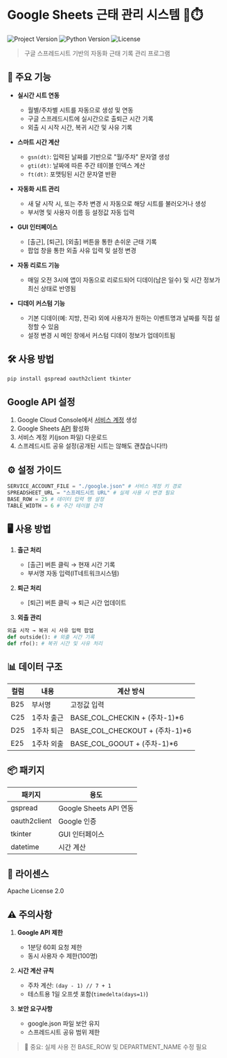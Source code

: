 # Google Sheets 근태 관리 시스템 📅⏱️

![Project Version](https://img.shields.io/badge/Version-1.0.4-blue)
![Python Version](https://img.shields.io/badge/Python-3.12%2B-blue?logo=python)
![License](https://img.shields.io/badge/License-Apache%202.0-green)

> 구글 스프레드시트 기반의 자동화 근태 기록 관리 프로그램

## 🌟 주요 기능

- **실시간 시트 연동**
  - 월별/주차별 시트를 자동으로 생성 및 연동
  - 구글 스프레드시트에 실시간으로 출퇴근 시간 기록
  - 외출 시 시작 시간, 복귀 시간 및 사유 기록

- **스마트 시간 계산**
  - `gsn(dt)`: 입력된 날짜를 기반으로 "월/주차" 문자열 생성  
  - `gti(dt)`: 날짜에 따른 주간 테이블 인덱스 계산  
  - `ft(dt)`: 포맷팅된 시간 문자열 반환

- **자동화 시트 관리**
  - 새 달 시작 시, 또는 주차 변경 시 자동으로 해당 시트를 불러오거나 생성
  - 부서명 및 사용자 이름 등 설정값 자동 입력

- **GUI 인터페이스**
  - [출근], [퇴근], [외출] 버튼을 통한 손쉬운 근태 기록
  - 팝업 창을 통한 외출 사유 입력 및 설정 변경

- **자동 리로드 기능**
  - 매일 오전 3시에 앱이 자동으로 리로드되어 디데이(남은 일수) 및 시간 정보가 최신 상태로 반영됨

- **디데이 커스텀 기능**
  - 기본 디데이(예: 지방, 전국) 외에 사용자가 원하는 이벤트명과 날짜를 직접 설정할 수 있음
  - 설정 변경 시 메인 창에서 커스텀 디데이 정보가 업데이트됨


## 🛠️ 사용 방법
```bash
pip install gspread oauth2client tkinter
```
## Google API 설정
1. Google Cloud Console에서 [서비스 계정](https://console.cloud.google.com/apis/credentials?inv=1&invt=Abs-SQ&project=flawless-star-346013) 생성
2. Google Sheets [API](https://console.cloud.google.com/marketplace/product/google/sheets.googleapis.com?q=search&referrer=search&inv=1&invt=Abs-SQ&project=flawless-star-346013) 활성화
3. 서비스 계정 키(json 파일) 다운로드
4. 스프레드시트 공유 설정(공개된 시트는 않해도 괜찮습니다!!)

## ⚙️ 설정 가이드
```Python
SERVICE_ACCOUNT_FILE = "./google.json" # 서비스 계정 키 경로
SPREADSHEET_URL = "스프레드시트 URL" # 실제 사용 시 변경 필요
BASE_ROW = 25 # 데이터 입력 행 설정
TABLE_WIDTH = 6 # 주간 테이블 간격
```

## 🖥️ 사용 방법
1. **출근 처리**
   - [출근] 버튼 클릭 → 현재 시간 기록
   - 부서명 자동 입력(IT네트워크시스템)

2. **퇴근 처리**
   - [퇴근] 버튼 클릭 → 퇴근 시간 업데이트

3. **외출 관리**
```Python
외출 시작 → 복귀 시 사유 입력 팝업
def outside(): # 외출 시간 기록
def rfo(): # 복귀 시간 및 사유 처리
```

## 📊 데이터 구조
| 컬럼       | 내용                | 계산 방식                |
|------------|---------------------|-------------------------|
| B25        | 부서명              | 고정값 입력             |
| C25        | 1주차 출근         | BASE_COL_CHECKIN + (주차-1)*6 |
| D25        | 1주차 퇴근         | BASE_COL_CHECKOUT + (주차-1)*6 |
| E25        | 1주차 외출         | BASE_COL_GOOUT + (주차-1)*6 |

## 📦 패키지
| 패키지         | 용도                   |
|----------------|------------------------|
| gspread        | Google Sheets API 연동 |
| oauth2client   | Google 인증           |
| tkinter        | GUI 인터페이스         |
| datetime       | 시간 계산              |

## 📜 라이센스
Apache License 2.0  

## ⚠️ 주의사항
1. **Google API 제한**
   - 1분당 60회 요청 제한
   - 동시 사용자 수 제한(100명)

2. **시간 계산 규칙**
   - 주차 계산: `(day - 1) // 7 + 1`
   - 테스트용 1일 오프셋 포함(`timedelta(days=1)`)

3. **보안 요구사항**
   - google.json 파일 보안 유지
   - 스프레드시트 공유 범위 제한

> 🚨 중요: 실제 사용 전 BASE_ROW 및 DEPARTMENT_NAME 수정 필요

